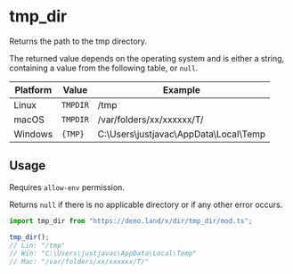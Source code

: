# tmp_dir

Returns the path to the tmp directory.

The returned value depends on the operating system and is either a string,
containing a value from the following table, or `null`.

| Platform | Value      | Example                                |
| -------- | ---------- | -------------------------------------- |
| Linux    | `TMPDIR`   | /tmp                                   |
| macOS    | `TMPDIR`   | /var/folders/xx/xxxxxx/T/              |
| Windows  | `{TMP}`    | C:\Users\justjavac\AppData\Local\Temp  |

## Usage

Requires `allow-env` permission.

Returns `null` if there is no applicable directory or if any other error occurs.

```ts
import tmp_dir from "https://deno.land/x/dir/tmp_dir/mod.ts";

tmp_dir();
// Lin: "/tmp"
// Win: "C:\Users\justjavac\AppData\Local\Temp"
// Mac: "/var/folders/xx/xxxxxx/T/"
```
